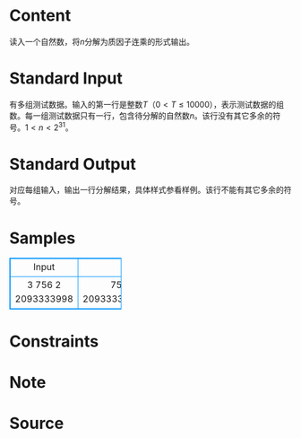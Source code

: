 
# Content

读入一个自然数，将$n$分解为质因子连乘的形式输出。

# Standard Input

有多组测试数据。输入的第一行是整数$T$（$0<T\le 10000$），表示测试数据的组数。每一组测试数据只有一行，包含待分解的自然数$n$。该行没有其它多余的符号。$1<n<2^{31}$。

# Standard Output

对应每组输入，输出一行分解结果，具体样式参看样例。该行不能有其它多余的符号。

# Samples

<style>
        table,table tr th, table tr td { border:1px solid #0094ff; }
        table { width: 200px; min-height: 25px; line-height: 25px; text-align: center; border-collapse: collapse;}   
    </style>
<table>
	<tr>
		<td>Input</td>
		<td>Output</td>
	</tr>
<tr><td>3
756
2
2093333998</td><td>756=2*2*3*3*3*7
2=2
2093333998=2*7*7*17*43*29221</td></tr></table>


# Constraints



# Note



# Source


